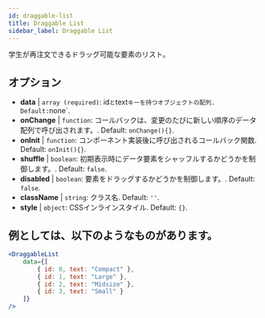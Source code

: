 ```yaml
---
id: draggable-list 
title: Draggable List
sidebar_label: Draggable List
---
```


学生が再注文できるドラッグ可能な要素のリスト。

## オプション

* __data__ | `array (required)`: id` と `text` キーを持つオブジェクトの配列. Default: `none`.
* __onChange__ | `function`: コールバックは、変更のたびに新しい順序のデータ配列で呼び出されます。. Default: `onChange(){}`.
* __onInit__ | `function`: コンポーネント実装後に呼び出されるコールバック関数. Default: `onInit(){}`.
* __shuffle__ | `boolean`: 初期表示時にデータ要素をシャッフルするかどうかを制御します。. Default: `false`.
* __disabled__ | `boolean`: 要素をドラッグするかどうかを制御します。. Default: `false`.
* __className__ | `string`: クラス名. Default: `''`.
* __style__ | `object`: CSSインラインスタイル. Default: `{}`.


## 例としては、以下のようなものがあります。

```jsx live
<DraggableList
    data={[
        { id: 0, text: "Compact" },
        { id: 1, text: "Large" },
        { id: 2, text: "Midsize" },
        { id: 3, text: "Small" }
    ]}
/>
```

